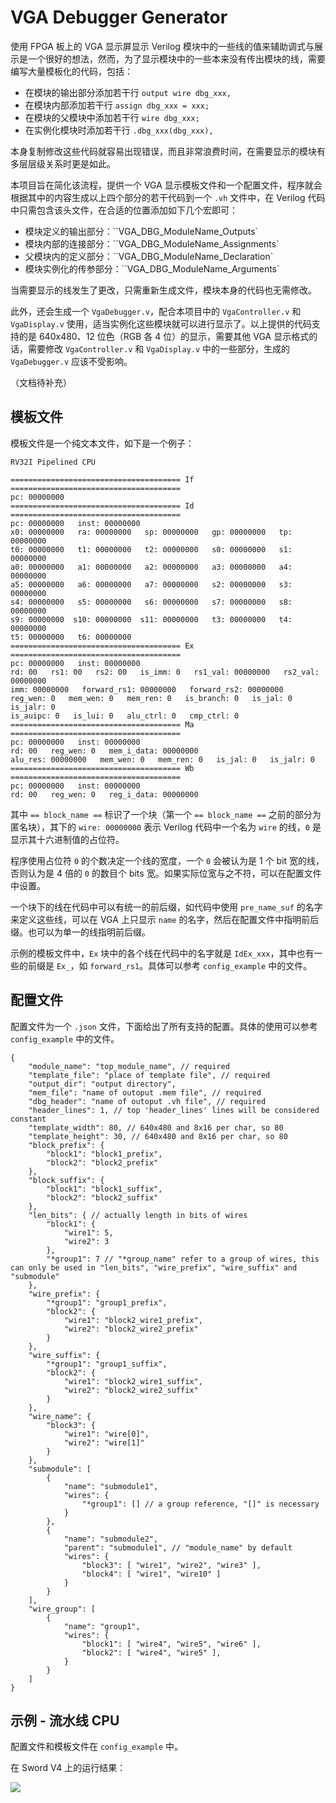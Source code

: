 # VGA Debugger Generator

使用 FPGA 板上的 VGA 显示屏显示 Verilog 模块中的一些线的值来辅助调式与展示是一个很好的想法，然而，为了显示模块中的一些本来没有传出模块的线，需要编写大量模板化的代码，包括：

* 在模块的输出部分添加若干行 `output wire dbg_xxx,`
* 在模块内部添加若干行 `assign dbg_xxx = xxx;`
* 在模块的父模块中添加若干行 `wire dbg_xxx;`
* 在实例化模块时添加若干行 `.dbg_xxx(dbg_xxx),`

本身复制修改这些代码就容易出现错误，而且非常浪费时间，在需要显示的模块有多层层级关系时更是如此。

本项目旨在简化该流程，提供一个 VGA 显示模板文件和一个配置文件，程序就会根据其中的内容生成以上四个部分的若干代码到一个 `.vh` 文件中，在 Verilog 代码中只需包含该头文件，在合适的位置添加如下几个宏即可：

* 模块定义的输出部分：``VGA_DBG_ModuleName_Outputs`
* 模块内部的连接部分：``VGA_DBG_ModuleName_Assignments`
* 父模块内的定义部分：``VGA_DBG_ModuleName_Declaration`
* 模块实例化的传参部分：``VGA_DBG_ModuleName_Arguments`

当需要显示的线发生了更改，只需重新生成文件，模块本身的代码也无需修改。

此外，还会生成一个 `VgaDebugger.v`，配合本项目中的 `VgaController.v` 和 `VgaDisplay.v` 使用，适当实例化这些模块就可以进行显示了。以上提供的代码支持的是 640x480、12 位色（RGB 各 4 位）的显示，需要其他 VGA 显示格式的话，需要修改 `VgaController.v` 和 `VgaDisplay.v` 中的一些部分，生成的 `VgaDebugger.v` 应该不受影响。

（文档待补充）

## 模板文件

模板文件是一个纯文本文件，如下是一个例子：

```
RV32I Pipelined CPU

====================================== If ======================================
pc: 00000000
====================================== Id ======================================
pc: 00000000   inst: 00000000
x0: 00000000   ra: 00000000   sp: 00000000   gp: 00000000   tp: 00000000
t0: 00000000   t1: 00000000   t2: 00000000   s0: 00000000   s1: 00000000
a0: 00000000   a1: 00000000   a2: 00000000   a3: 00000000   a4: 00000000
a5: 00000000   a6: 00000000   a7: 00000000   s2: 00000000   s3: 00000000
s4: 00000000   s5: 00000000   s6: 00000000   s7: 00000000   s8: 00000000
s9: 00000000  s10: 00000000  s11: 00000000   t3: 00000000   t4: 00000000
t5: 00000000   t6: 00000000
====================================== Ex ======================================
pc: 00000000   inst: 00000000
rd: 00   rs1: 00   rs2: 00   is_imm: 0   rs1_val: 00000000   rs2_val: 00000000
imm: 00000000   forward_rs1: 00000000   forward_rs2: 00000000
reg_wen: 0   mem_wen: 0   mem_ren: 0   is_branch: 0   is_jal: 0   is_jalr: 0
is_auipc: 0   is_lui: 0   alu_ctrl: 0   cmp_ctrl: 0
====================================== Ma ======================================
pc: 00000000   inst: 00000000
rd: 00   reg_wen: 0   mem_i_data: 00000000
alu_res: 00000000   mem_wen: 0   mem_ren: 0   is_jal: 0   is_jalr: 0
====================================== Wb ======================================
pc: 00000000   inst: 00000000
rd: 00   reg_wen: 0   reg_i_data: 00000000
```

其中 `== block_name ==` 标识了一个块（第一个 `== block_name ==` 之前的部分为匿名块），其下的 `wire: 00000000` 表示 Verilog 代码中一个名为 `wire` 的线，`0` 是显示其十六进制值的占位符。

程序使用占位符 `0` 的个数决定一个线的宽度，一个 `0` 会被认为是 1 个 bit 宽的线，否则认为是 4 倍的 `0` 的数目个 bits 宽。如果实际位宽与之不符，可以在配置文件中设置。

一个块下的线在代码中可以有统一的前后缀，如代码中使用 `pre_name_suf` 的名字来定义这些线，可以在 VGA 上只显示 `name` 的名字，然后在配置文件中指明前后缀。也可以为单一的线指明前后缀。

示例的模板文件中，`Ex` 块中的各个线在代码中的名字就是 `IdEx_xxx`，其中也有一些的前缀是 `Ex_`，如 `forward_rs1`。具体可以参考 `config_example` 中的文件。

## 配置文件

配置文件为一个 `.json` 文件，下面给出了所有支持的配置。具体的使用可以参考 `config_example` 中的文件。

```
{
    "module_name": "top_module_name", // required
    "template_file": "place of template file", // required
    "output_dir": "output directory",
    "mem_file": "name of outoput .mem file", // required
    "dbg_header": "name of outoput .vh file", // required
    "header_lines": 1, // top 'header_lines' lines will be considered constant
    "template_width": 80, // 640x480 and 8x16 per char, so 80
    "template_height": 30, // 640x480 and 8x16 per char, so 80
    "block_prefix": {
        "block1": "block1_prefix",
        "block2": "block2_prefix"
    },
    "block_suffix": {
        "block1": "block1_suffix",
        "block2": "block2_suffix"
    },
    "len_bits": { // actually length in bits of wires
        "block1": {
            "wire1": 5,
            "wire2": 3
        },
        "*group1": 7 // "*group_name" refer to a group of wires, this can only be used in "len_bits", "wire_prefix", "wire_suffix" and "submodule"
    },
    "wire_prefix": {
        "*group1": "group1_prefix",
        "block2": {
            "wire1": "block2_wire1_prefix",
            "wire2": "block2_wire2_prefix"
        }
    },
    "wire_suffix": {
        "*group1": "group1_suffix",
        "block2": {
            "wire1": "block2_wire1_suffix",
            "wire2": "block2_wire2_suffix"
        }
    },
    "wire_name": {
        "block3": {
            "wire1": "wire[0]",
            "wire2": "wire[1]"
        }
    },
    "submodule": [
        {
            "name": "submodule1",
            "wires": {
                "*group1": [] // a group reference, "[]" is necessary
            }
        },
        {
            "name": "submodule2",
            "parent": "submodule1", // "module_name" by default
            "wires": {
                "block3": [ "wire1", "wire2", "wire3" ],
                "block4": [ "wire1", "wire10" ]
            }
        }
    ],
    "wire_group": [
        {
            "name": "group1",
            "wires": {
                "block1": [ "wire4", "wire5", "wire6" ],
                "block2": [ "wire4", "wire5" ],
            }
        }
    ]
}
```


## 示例 - 流水线 CPU

配置文件和模板文件在 `config_example` 中。

在 Sword V4 上的运行结果：

![](./doc/pic/example_pipe_cpu.jpg)


